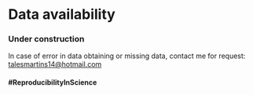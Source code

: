 # Data availability

### Under construction
In case of error in data obtaining or missing data, contact me for request: talesmartins14@hotmail.com

#### #ReproducibilityInScience




